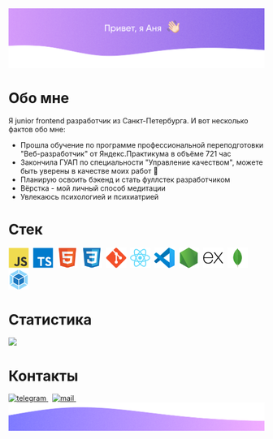 <img src="верх.svg" alt="Hello">

# Обо мне
Я junior frontend разработчик из Санкт-Петербурга. И вот несколько фактов обо мне:
- Прошла обучение по программе профессиональной переподготовки "Веб-разработчик" от Яндекс.Практикума в объёме 721 час
- Закончила ГУАП по специальности "Управление качеством", можете быть уверены в качестве моих работ 🙂
- Планирую освоить бэкенд и стать фуллстек разработчиком
- Вёрстка - мой личный способ медитации
- Увлекаюсь психологией и психиатрией

# Стек
<div>
  <img src="https://github.com/devicons/devicon/blob/master/icons/javascript/javascript-original.svg" title="javascript" alt="javascript" width="40" height="40"/>&nbsp
  <img src="https://github.com/devicons/devicon/blob/master/icons/typescript/typescript-original.svg" title="typescript" alt="typescript" width="40" height="40"/>&nbsp
  <img src="https://github.com/devicons/devicon/blob/master/icons/html5/html5-original.svg" title="html5" alt="html5" width="40" height="40"/>&nbsp
  <img src="https://github.com/devicons/devicon/blob/master/icons/css3/css3-original.svg" title="css" alt="css" width="40" height="40"/>&nbsp
  <img src="https://github.com/devicons/devicon/blob/master/icons/git/git-original.svg" title="git" alt="git" width="40" height="40"/>&nbsp
  <img src="https://github.com/devicons/devicon/blob/master/icons/react/react-original.svg" title="reactjs" alt="reactjs" width="40" height="40"/>&nbsp
  <img src="https://github.com/devicons/devicon/blob/master/icons/vscode/vscode-original.svg" title="vscode" alt="vscode" width="40" height="40"/>&nbsp
  <img src="https://github.com/devicons/devicon/blob/master/icons/nodejs/nodejs-original.svg" title="nodejs" alt="nodejs" width="40" height="40"/>&nbsp
  <img src="https://github.com/devicons/devicon/blob/master/icons/express/express-original.svg" title="express" alt="express" width="40" height="40"/>&nbsp
  <img src="https://github.com/devicons/devicon/blob/master/icons/mongodb/mongodb-original.svg" title="mongodb" alt="mongodb" width="40" height="40"/>&nbsp
  <img src="https://github.com/devicons/devicon/blob/master/icons/webpack/webpack-original.svg" title="webpack" alt="webpack" width="40" height="40"/>&nbsp;
</div>

# Статистика
<img src = "https://github-readme-stats.vercel.app/api/top-langs/?username=Anna-Nekrasova&bg_color=1a1a1a&layout=compact">

# Контакты
<div>
<a href="https://t.me/kokooooooooos" target="_blank" title="Написать в Telegram" rel="noopener noreferrer">
  <img src="https://cdn.icon-icons.com/icons2/2108/PNG/512/telegram_icon_130816.png" title="telegram" alt="telegram" width="40" height="40"/>
</a>&nbsp
<a href="https://mail.yandex.ru/compose?mailto=annanekrasova22@yandex.ru" target="_blank" title="Написать на почту" rel="noopener noreferrer">
  <img src="https://cdn.icon-icons.com/icons2/1233/PNG/512/1492718759-mail_83619.png" title="mail" alt="mail" width="40" height="40"/>
</a>&nbsp
</div>

<img src="низ.svg" alt="Hello">

